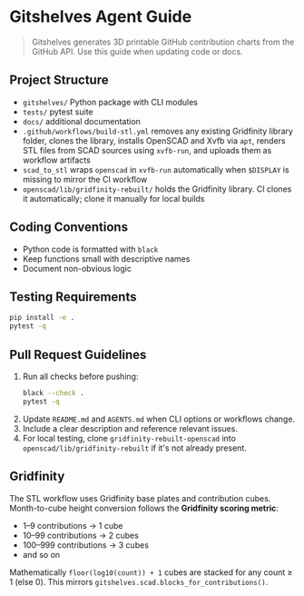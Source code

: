 # Gitshelves Agent Guide

> Gitshelves generates 3D printable GitHub contribution charts from the GitHub API. Use this guide when updating code or docs.

## Project Structure
- `gitshelves/` Python package with CLI modules
- `tests/` pytest suite
- `docs/` additional documentation
- `.github/workflows/build-stl.yml` removes any existing Gridfinity library folder, clones the library, installs OpenSCAD and Xvfb via `apt`, renders STL files from SCAD sources using `xvfb-run`, and uploads them as workflow artifacts
- `scad_to_stl` wraps `openscad` in `xvfb-run` automatically when `$DISPLAY` is missing to mirror the CI workflow
- `openscad/lib/gridfinity-rebuilt/` holds the Gridfinity library. CI clones it automatically; clone it manually for local builds

## Coding Conventions
- Python code is formatted with `black`
- Keep functions small with descriptive names
- Document non-obvious logic

## Testing Requirements
```bash
pip install -e .
pytest -q
```

## Pull Request Guidelines
1. Run all checks before pushing:
   ```bash
   black --check .
   pytest -q
   ```
2. Update `README.md` and `AGENTS.md` when CLI options or workflows change.
3. Include a clear description and reference relevant issues.
4. For local testing, clone `gridfinity-rebuilt-openscad` into `openscad/lib/gridfinity-rebuilt` if it's not already present.

## Gridfinity
The STL workflow uses Gridfinity base plates and contribution cubes. Month-to-cube height conversion follows the **Gridfinity scoring metric**:

- 1–9 contributions → 1 cube
- 10–99 contributions → 2 cubes
- 100–999 contributions → 3 cubes
- and so on

Mathematically `floor(log10(count)) + 1` cubes are stacked for any count ≥ 1 (else 0). This mirrors `gitshelves.scad.blocks_for_contributions()`.

